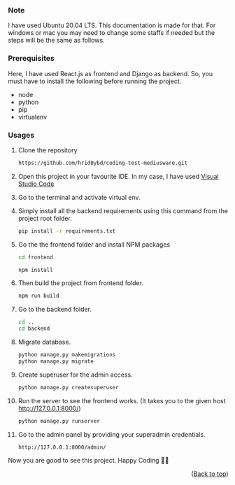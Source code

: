 <div id="top"></div>

<!-- PROJECT Intro -->
<br />
<!-- <div align="center">
  <a href="">
    <img src="https://mediusware.com/wp-content/uploads/2021/02/logo.png" alt="Logo" width="80" height="80">
  </a>

  <h3 align="center">Coding Test - Mediusware Ltd.</h3>

</div> -->

### Note

I have used Ubuntu 20.04 LTS. This documentation is made for that. For windows or mac you may need to change some staffs if needed but the steps will be the same as follows.

### Prerequisites

Here, I have used React.js as frontend and Django as backend. So, you must have to install the following before running the project.

- node
- python
- pip
- virtualenv

### Usages

1. Clone the repository

   ```sh
   https://github.com/hrid0ybd/coding-test-mediusware.git

   ```

2. Open this project in your favourite IDE. In my case, I have used [Visual Studio Code](https://code.visualstudio.com/download)

3. Go to the terminal and activate virtual env.

4. Simply install all the backend requirements using this command from the project root folder.

   ```sh
   pip install -r requirements.txt
   ```

5. Go the the frontend folder and install NPM packages

   ```sh
   cd frontend

   npm install
   ```

6. Then build the project from frontend folder.

   ```sh
   npm run build
   ```

7. Go to the backend folder.

   ```sh
   cd ..
   cd backend
   ```

8. Migrate database.

   ```sh
   python manage.py makemigrations
   python manage.py migrate
   ```

9. Create superuser for the admin access.

   ```sh
   python manage.py createsuperuser
   ```

10. Run the server to see the frontend works. (It takes you to the given host http://127.0.0.1:8000/)

    ```sh
    python manage.py runserver
    ```

11. Go to the admin panel by providing your superadmin credentials.

    ```sh
    http://127.0.0.1:8000/admin/
    ```

Now you are good to see this project. Happy Coding 👨‍💻

<p align="right">(<a href="#top">Back to top</a>)</p>
